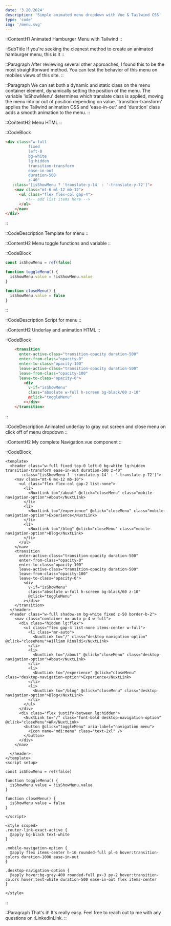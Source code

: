 ```yaml
---
date: '3.20.2024'
description: 'Simple animated menu dropdown with Vue & Tailwind CSS'
type: 'code'
img: '/menu.svg'
---
```


::ContentH1
Animated Hamburger Menu with Tailwind
::

::SubTitle
If you're seeking the cleanest method to create an animated hamburger menu, this is it
::

::Paragraph
After reviewing several other approaches, I found this to be the most straightforward method. 
You can test the behavior of this menu on mobiles views of this site.
::

::Paragraph
We can set both a dynamic and static class on the menu container element, dynamically setting the position of the menu.
The variable 'isShowMenu' determines which translate class is applied, moving the menu into or out of position depending on value.
'transition-transform' applies the Tailwind animation CSS and 'ease-in-out' and 'duration' class adds a smooth animation to the menu.
::

::ContentH2
Menu HTML
::

::CodeBlock
```html
<div class="w-full 
          fixed 
          left-0 
          bg-white
          lg:hidden 
          transition-transform 
          ease-in-out 
          duration-500 
          z-40"
   :class="[isShowMenu ? 'translate-y-14' : '-translate-y-72']">
    <nav class="mt-6 ml-12 mb-12">
      <ul class="flex flex-col gap-4">
         <!-- add list items here -->
      </ul>
    </nav>
</div>
```
::

::CodeDescription
Template for menu
::

::ContentH2
Menu toggle functions and variable
::

::CodeBlock
```js
const isShowMenu = ref(false)

function toggleMenu() {
  isShowMenu.value = !isShowMenu.value
}

function closeMenu() {
  isShowMenu.value = false
}
```
::

::CodeDescription
Script for menu
::

::ContentH2
Underlay and animation HTML
::

::CodeBlock
```html
    <transition
      enter-active-class="transition-opacity duration-500"
      enter-from-class="opacity-0"
      enter-to-class="opacity-100"
      leave-active-class="transition-opacity duration-500"
      leave-from-class="opacity-100"
      leave-to-class="opacity-0">
        <div
          v-if="isShowMenu"
          class="absolute w-full h-screen bg-black/60 z-10"
          @click="toggleMenu"
        ></div>
    </transition>
```
::

::CodeDescription
Animated underlay to gray out screen and close menu on click off of menu dropdown
::

::ContentH2
My complete Navigation.vue component
::

::CodeBlock
```vue
<template>
  <header class="w-full fixed top-0 left-0 bg-white lg:hidden transition-transform ease-in-out duration-500 z-40"
       :class="[isShowMenu ? 'translate-y-14' : '-translate-y-72']">
    <nav class="mt-6 mx-12 mb-10">
      <ul class="flex flex-col gap-2 list-none">
        <li>
          <NuxtLink to="/about" @click="closeMenu" class="mobile-navigation-option">About</NuxtLink>
        </li>
        <li>
          <NuxtLink to="/experience" @click="closeMenu" class="mobile-navigation-option">Experience</NuxtLink>
        </li>
        <li>
          <NuxtLink to="/blog" @click="closeMenu" class="mobile-navigation-option">Blog</NuxtLink>
        </li>
      </ul>
    </nav>
    <transition
      enter-active-class="transition-opacity duration-500"
      enter-from-class="opacity-0"
      enter-to-class="opacity-100"
      leave-active-class="transition-opacity duration-500"
      leave-from-class="opacity-100"
      leave-to-class="opacity-0">
        <div
          v-if="isShowMenu"
          class="absolute w-full h-screen bg-black/60 z-10"
          @click="toggleMenu"
        ></div>
    </transition>
  </header>
  <header class="w-full shadow-sm bg-white fixed z-50 border-b-2">
    <nav class="container mx-auto p-4 w-full">
      <div class="hidden lg:flex">
        <ul class="flex gap-4 list-none items-center w-full">
          <li class="mr-auto">
            <NuxtLink to="/" class="desktop-navigation-option" @click="closeMenu">William Rinaldi</NuxtLink>
          </li>
          <li>
            <NuxtLink to="/about" @click="closeMenu" class="desktop-navigation-option">About</NuxtLink>
          </li>
          <li>
            <NuxtLink to="/experience" @click="closeMenu" class="desktop-navigation-option">Experience</NuxtLink>
          </li>
          <li>
            <NuxtLink to="/blog" @click="closeMenu" class="desktop-navigation-option">Blog</NuxtLink>
          </li>
        </ul>
      </div>
      <div class="flex justify-between lg:hidden">
        <NuxtLink to="/" class="font-bold desktop-navigation-option" @click="closeMenu">WR</NuxtLink>
        <button @click="toggleMenu" aria-label="navigation menu">
          <Icon name="mdi:menu" class="text-2xl" />
        </button>
      </div>
    </nav>
    
  </header>
</template>
<script setup>

const isShowMenu = ref(false)

function toggleMenu() {
  isShowMenu.value = !isShowMenu.value
}

function closeMenu() {
  isShowMenu.value = false
}

</script>

<style scoped>
.router-link-exact-active {
  @apply bg-black text-white
}

.mobile-navigation-option {
  @apply flex items-center h-16 rounded-full pl-6 hover:transition-colors duration-1000 ease-in-out
}

.desktop-navigation-option {
  @apply hover:bg-gray-400 rounded-full px-3 py-2 hover:transition-colors hover:text-white duration-500 ease-in-out flex items-center
}

</style>

```
::


::Paragraph
That's it!  It's really easy.  Feel free to reach out to me with any questions on :LinkedinLink.
::
